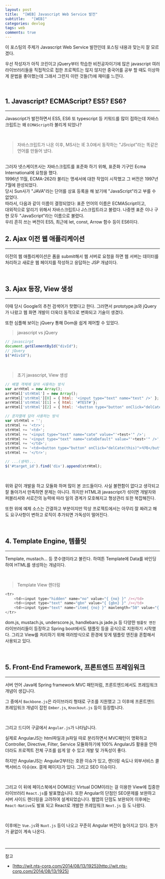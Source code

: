```yaml
---
layout: post
title:  "[WEB] Javascript Web Service 발전"
subtitle:   "[WEB]"
categories: devlog
tags: web
comments: true
---
```


이 포스팅의 주제가 Javascript Web Service 발전인데 포스팅 내용과 맞는지 잘 모르겠다.  

우선 작성자가 아직 코린이고 jQuery부터 학습한 비전공자이기에 많은 javascript 여러 라이브러리들을 직접적으로 접한 프로젝트는 많지 않지만 중국어를 공부 할 때도 이상하게 문법을 좋아했는데 그래서 그런지 이런 것들(?)에 재미를 느낀다.

<br>


## 1. Javascript? ECMAScript? ES5? ES6?
---

Javascript가 발전하면서 ES5, ES6 또 typescript 등 키워드를 많이 접하는데 자바스크립트는 왜 `ECMAScript`라 불리게 되었나?

<br>

> 자바스크립트가 나온 이후, MS사는 IE 3.0에서 동작하는 "JSrcipt"라는 똑같은 언어를 만들어 냈다.  
<br>
그러자 넷스케이프사는 자바스크립트를 표준화 하기 위해, 표준화 기구인 Ecma International에 요청을 했다.  
<br>
1996년 11월, ECMA-262라 불리는 명세서에 대한 작업이 시작했고 그 버전은 1997년 7월에 완성되었다.  
<br>
당시 Sun사가 "JAVA"라는 단어를 상표 등록을 해 놨기에 "JavaScript"라고 부를 수 없었다.
<br>
따라서, 다음과 같이 이름이 결정되었다: 표준 언어의 이름은 ECMAScript이고,
<br>
대외적으로 알리기 위해서 자바스크립트나 J스크립트라고 불렀다. 나중엔 표준 이나 구현 모두 "JavaScript"라는 이름으로 불렸다.
<br>  
우리 흔히 쓰는 버전이 ES5, 최근에 let, const, Arrow 함수 등이 ES6이다.

<br>


## 2. Ajax 이전 웹 애플리케이션
---

이전의 웹 애플리케이션은 폼을 submit해서 웹 서버로 요청을 하면 웹 서버는 데이터를 처리하고 새로운 웹 페이지를 작성하고 응답하는 JSP 개념이다.

<br>

## 3. Ajax 등장, View 생성
---

이때 당시 Google의 추천 검색어가 핫했다고 한다. 그러면서 prototype.js와 jQuery가 나왔고 웹 화면 개발이 더욱더 동적으로 변화되고 기술이 생겼다.

또한 심플해 보이는 jQuery 통해 Dom을 쉽게 제어할 수 있었다.

> javascript vs jQuery  

```js
// javascirpt
document.getElementById("divId");
// jQuery
$("#divId");
```

<br>

> 초기 javascript, View 생성

```js
// 배열 객체에 담아 사용하는 방식
var arrHtml = new Array();
arrHtml['strHtml'] = new Array();
arrHtml['strHtml'][0] = { html: '<input type="text" name="test" />' };
arrHtml['strHtml'][1] = { html: '#TEST#'};
arrHtml['strHtml'][2] = { html: '<button type="button" onClick="delCate(this)">삭제</button>' };

// 문자열에 담아 사용하는 방식
var strHtml = '';
strHtml += '<tr>';
strHtml += '<td>';
strHtml += '<input type="text" name="cate" value="'+test+'" />';
strHtml += '<input type="text" name="cateDefault" value="'+test+'" />';
strHtml += '</td>';
strHtml += '<td><button type="button" onClick="delCate(this)">삭제</button></td>';
strHtml += '</tr>';

// ...(생략)...
$('#target_id').find('div').append(strHtml);
```

<br>

위와 같이 개발을 하고 모듈화 하며 많이 본 코드들이다. 사실 불편함이 없다고 생각되고 잘 돌아가서 만족하면 문제는 아니다. 하지만 HTML과 javascript가 섞이면 개발자와 퍼블리셔와 서로간의 능력에 따라 일의 경계가 모호해지고 형상관리 또한 복잡해진다.  

또한 위에 예제 소스는 간결하고 부분이지만 막상 프로젝트에서는 아무리 잘 짜려고 해도 요구사항이 변하고 로직이 추가되면 가독성이 떨어진다.

<br>


## 4. Template Engine, 템플릿
---

Template, mustach... 등 콧수염이라고 불린다. 하여튼 Template에 Data를 바인딩하여 HTML를 생성하는 개념이다.

<br>

> Template View 렌더링

```js
<tr>
	<td><input type="hidden" name="no" value="{ {no} }" /></td>
	<td><input type="text" name="gbn" value="{ {gbn} }" /></td>
	<td><input type="text" name="item{ {no} }" maxlength="50" value="{ {itemName} }" /></td>
</tr>
```

dom.js, mustach.js, underscore.js, handlebars.js jade.js 등 다양한 `템플릿 엔진` 라이브러리들이 등장하고 Spring boot에서도 템플릿 등을 공식으로 지원하기 시작했다. 그리고 
View를 처리하기 위해 여러방식으로 환경에 맞게 템플릿 엔진을 혼합해서 사용되고 있다.

<br>


## 5. Front-End Framework, 프론트엔드 프레임워크
---

서버 언어 Java에 Spring framework MVC 패턴처럼, 프론트엔드에서도 프레임워크 개념이 생깁니다.  

그 중에서 `Backbone.js`은 라이브러리 형태로 구조를 지원했고 그 이후에 프론트엔드 프레임워크 개념이 잡힌 `Ember.js`, `Knockout.js` 등이 등장합니다.

<br>

그리고 드디어 구글에서 `Angular.js`가 나타납니다.

실제로 AngularJS는 html파일과 js파일 따로 분리하면서 MVC패턴이 명확하고 Controller, Directive, Filter, Service 모듈화하기에 100% AngularJS 활용을 안하더라도 프로젝트 전체 구조를 쉽게 알 수 있고 개발 및 가독성이 좋다.

하지만 AngularJS는 Angular2부터는 호환 이슈가 있고, 렌더링 속도나 외부서비스 콜백서비스 이슈(ex. 결제 페이지)가 있다. 그리고 SEO 이슈이다.

<br>

그리고 이 뒤에 페이스북에서 DOM대신 Virtual DOM이라는 걸 이용한 View에 집중한 라이브러리 `React.js`를 발표했습니다. 또한 Angular의 단점인 SEO문제를 보완하고 서버 사이드 렌더링을 고려하여 설계되었습니다. 웹앱의 단점도 보완되어 이후에는 `React-Native`도 발표 되고 React로 개발한 프레임워크 `Next.js` 등 도 나왔다.

<br>

이후에는 `Vue.js`와 `Nuxt.js` 등이 나오고 꾸준히 Angular 버전이 높아지고 있다. 뭔가가 끝없이 계속 나온다.

<br>

---
참고  
+ [http://wit.nts-corp.com/2014/08/13/1925](http://wit.nts-corp.com/2014/08/13/1925)